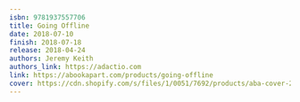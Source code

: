 ```yaml
---
isbn: 9781937557706
title: Going Offline
date: 2018-07-10
finish: 2018-07-18
release: 2018-04-24
authors: Jeremy Keith
authors_link: https://adactio.com
link: https://abookapart.com/products/going-offline
cover: https://cdn.shopify.com/s/files/1/0051/7692/products/aba-cover-26_100x@2x.png
---
```

